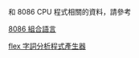 和 8086 CPU 程式相關的資料，請參考

[8086 組合語言](https://github.com/appWjchen/as86/blob/main/8086%20%E7%B5%84%E5%90%88%E8%AA%9E%E8%A8%80.md)

[flex 字詞分析程式產生器](https://github.com/appWjchen/8086/blob/main/flex%20%E5%AD%97%E8%A9%9E%E5%88%86%E6%9E%90%E5%99%A8.md)
